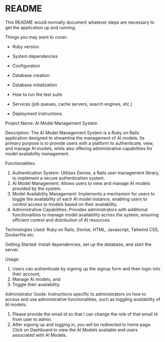 # README

This README would normally document whatever steps are necessary to get the
application up and running.

Things you may want to cover:

* Ruby version

* System dependencies

* Configuration

* Database creation

* Database initialization

* How to run the test suite

* Services (job queues, cache servers, search engines, etc.)

* Deployment instructions

Project Name: AI Model Management System

Description:
The AI Model Management System is a Ruby on Rails application designed to streamline the management of AI models. Its primary purpose is to provide users with a platform to authenticate, view, and manage AI models, while also offering administrative capabilities for model availability management.

Functionalities: 
1. Authentication System: Utilizes Devise, a Rails user management library, to implement a secure authentication system.
2. AI Model Management: Allows users to view and manage AI models provided by the system.
3. Model Availability Management: Implements a mechanism for users to toggle the availability of each AI model instance, enabling users to control access to models based on their availability.
4. Administrative Capabilities: Provides administrators with additional functionalities to manage model availability across the system, ensuring efficient control and distribution of AI resources.

Technologies Used:
Ruby on Rails, Devise, HTML, Javascript, Tailwind CSS, Dockerfile etc.

Getting Started:
Install dependencies, set up the database, and start the server.

Usage:
1. Users can authenticate by signing up the signup form and then login into their account, 
2. Manage AI models, and 
3. Toggle their availability.

Administrator Guide:
Instructions specific to administrators on how to access and use administrative functionalities, such as toggling availability of AI models:
1. Please provide the email id so that I can change the role of that email id from user to admin. 
2. After signing up and logging in, you will be redirected to home page. Click on Dashboard to view the AI Models available and users associated with AI Models. 


